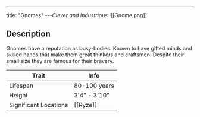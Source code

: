 ---
title: "Gnomes"
---*Clever and Industrious*
![[Gnome.png]]

## Description
Gnomes have a reputation as busy-bodies. Known to have gifted minds and skilled hands that make them great thinkers and craftsmen. Despite their small size they are famous for their bravery.

| Trait | Info |
| --- | --- |
| Lifespan | 80-100 years |
| Height | 3'4" - 3'10" |
| Significant Locations | [[Ryze]] |
